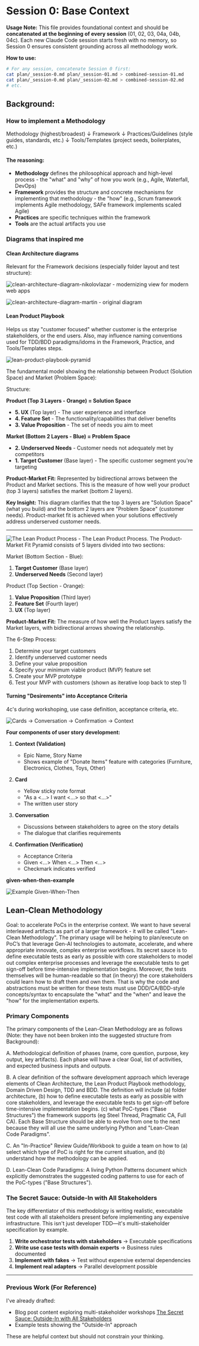 # Session 0: Base Context

**Usage Note:** This file provides foundational context and should be **concatenated at the beginning of every session** (01, 02, 03, 04a, 04b, 04c). Each new Claude Code session starts fresh with no memory, so Session 0 ensures consistent grounding across all methodology work.

**How to use:**
```bash
# For any session, concatenate Session 0 first:
cat plan/_session-0.md plan/_session-01.md > combined-session-01.md
cat plan/_session-0.md plan/_session-02.md > combined-session-02.md
# etc.
```
  
## Background:

### How to implement a Methodology

Methodology (highest/broadest)
   ↓
Framework
   ↓
Practices/Guidelines (style guides, standards, etc.)
   ↓
Tools/Templates (project seeds, boilerplates, etc.)

#### The reasoning:

- **Methodology** defines the philosophical approach and high-level process - the "what" and "why" of how you work (e.g., Agile, Waterfall, DevOps)
- **Framework** provides the structure and concrete mechanisms for implementing that methodology - the "how" (e.g., Scrum framework implements Agile methodology, SAFe framework implements scaled Agile)
- **Practices** are specific techniques within the framework
- **Tools** are the actual artifacts you use

### Diagrams that inspired me

#### Clean Architecture diagrams

Relevant for the Framework decisions (especially folder layout and test structure):

![clean-architecture-diagram-nikolovlazar](images/ca/clean-architecture-diagram-nikolovlazar.jpg) - modernizing view for modern web apps

![clean-architecture-diagram-martin](images/ca/clean-architecture-diagram-martin.jpg) - original diagram

#### Lean Product Playbook

Helps us stay "customer focused" whether customer is the enterprise stakeholders, or the end users. Also, may influence naming conventions used for TDD/BDD paradigms/idoms in the Framework, Practice, and Tools/Templates steps.

![lean-product-playbook-pyramid](images/lpp/lpp-pyramid-product-market-fit.png)

The fundamental model showing the relationship between Product (Solution Space) and Market (Problem Space):

Structure:

**Product (Top 3 Layers - Orange) = Solution Space**
- **5. UX** (Top layer) - The user experience and interface
- **4. Feature Set** - The functionality/capabilities that deliver benefits
- **3. Value Proposition** - The set of needs you aim to meet

**Market (Bottom 2 Layers - Blue) = Problem Space**
- **2. Underserved Needs** - Customer needs not adequately met by competitors
- **1. Target Customer** (Base layer) - The specific customer segment you're targeting

**Product-Market Fit:** Represented by bidirectional arrows between the Product and Market sections. This is the measure of how well your product (top 3 layers) satisfies the market (bottom 2 layers).

**Key Insight:** This diagram clarifies that the top 3 layers are "Solution Space" (what you build) and the bottom 2 layers are "Problem Space" (customer needs). Product-market fit is achieved when your solutions effectively address underserved customer needs.

---

![The Lean Product Process](images/lpp/lpp-pyramid-the-process.png) - The Lean Product Process.
The Product-Market Fit Pyramid consists of 5 layers divided into two sections:

Market (Bottom Section - Blue):
1. **Target Customer** (Base layer)
2. **Underserved Needs** (Second layer)

Product (Top Section - Orange):
1. **Value Proposition** (Third layer)
2. **Feature Set** (Fourth layer)
3. **UX** (Top layer)

**Product-Market Fit:** The measure of how well the Product layers satisfy the Market layers, with bidirectional arrows showing the relationship.

The 6-Step Process:
1. Determine your target customers
2. Identify underserved customer needs
3. Define your value proposition
4. Specify your minimum viable product (MVP) feature set
5. Create your MVP prototype
6. Test your MVP with customers (shown as iterative loop back to step 1)


#### Turning "Desirements" into Acceptance Criteria
4c's during workshoping, use case definition, acceptance criteria, etc.

![Cards -> Conversation -> Confirmation -> Context](images/acceptance-criteria/cards-conversation-confirmation-context.png)

**Four components of user story development:**

1. **Context (Validation)**
   - Epic Name, Story Name
   - Shows example of "Donate Items" feature with categories (Furniture, Electronics, Clothes, Toys, Other)

2. **Card**
   - Yellow sticky note format
   - "As a <...> I want <...> so that <...>"
   - The written user story

3. **Conversation**
   - Discussions between stakeholders to agree on the story details
   - The dialogue that clarifies requirements

4. **Confirmation (Verification)**
   - Acceptance Criteria
   - Given <...> When <...> Then <...>
   - Checkmark indicates verified

**given-when-then-example**

![Example Given-When-Then](images/acceptance-criteria/given-when-then-acceptance-criteria.webp)


## Lean-Clean Methodology

Goal: to accelerate PoCs in the enterprise context. We want to have several interleaved artifacts as part of a larger framework - it will be called "Lean-Clean Methodology". The primary usage will be helping to plan/execute on PoC’s that leverage Gen-AI technologies to automate, accelerate, and where appropriate innovate, complex enterprise workflows. Its secret sauce is to define executable tests as early as possible with core stakeholders to model out complex enterprise processes and leverage the executable tests to get sign-off before time-intensive implementation begins.  Moreover, the tests themselves will be human-readable so that (in theory) the core stakeholders could learn how to draft them and own them. That is why the code and abstractions must be written for these tests must use DDD/CA/BDD-style concepts/syntax to encapsulate the "what" and the "when" and leave the "how" for the implementation experts.

### Primary Components
The primary components of the Lean-Clean Methodology are as follows (Note: they have not been broken into the suggested structure from Background):

A. Methodological definition of phases (name, core question, purpose, key output, key artifacts). Each phase will have a clear Goal, list of activities, and expected business inputs and outputs.

B. A clear definition of the software development approach which leverage elements of Clean Architecture, the Lean Product Playbook methodology, Domain Driven Design, TDD and BDD.  The definition will include (a) folder architecture, (b) how to define executable tests as early as possible with core stakeholders, and leverage the executable tests to get sign-off before time-intensive implementation begins. (c) what PoC-types ("Base Structures") the framework supports (eg Steel Thread, Pragmatic CA, Full CA). Each Base Structure should be able to evolve from one to the next because they will all use the same underlying Python and "Lean-Clean Code Paradigms".

C. An "In-Practice" Review Guide/Workbook to guide a team on how to (a) select which type of PoC is right for the current situation, and (b) understand how the methodology can be applied.

D. Lean-Clean Code Paradigms: A living Python Patterns document which explicitly demonstrates the suggested coding patterns to use for each of the PoC-types ("Base Structures").

### The Secret Sauce: Outside-In with All Stakeholders
The key differentiator of this methodology is writing realistic, executable test code with all stakeholders present before implementing any expensive infrastructure. This isn't just developer TDD—it's multi-stakeholder specification by example.

1. **Write orchestrator tests with stakeholders** → Executable specifications
2. **Write use case tests with domain experts** → Business rules documented
3. **Implement with fakes** → Test without expensive external dependencies
4. **Implement real adapters** → Parallel development possible


---

### Previous Work (For Reference)
I've already drafted:
- Blog post content exploring multi-stakeholder workshops [The Secret Sauce: Outside-In with All Stakeholders](../lean-clean-blog/drafts/_wip-lean-clean-the-secret-sauce.md)
- Example tests showing the "Outside-In" approach

These are helpful context but should not constrain your thinking.

